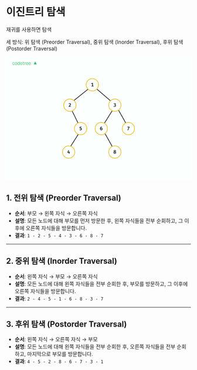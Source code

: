 # 이진트리 탐색

재귀를 사용하면 탐색

세 방식: 위 탐색 (Preorder Traversal), 중위 탐색 (Inorder Traversal), 후위 탐색 (Postorder Traversal)

![alt text](example.png)

## 1. 전위 탐색 (Preorder Traversal)
- **순서**: 부모 → 왼쪽 자식 → 오른쪽 자식
- **설명**: 모든 노드에 대해 부모를 먼저 방문한 후, 왼쪽 자식들을 전부 순회하고, 그 이후에 오른쪽 자식들을 방문합니다.
- **결과**: `1 - 2 - 5 - 4 - 3 - 6 - 8 - 7`

---

## 2. 중위 탐색 (Inorder Traversal)
- **순서**: 왼쪽 자식 → 부모 → 오른쪽 자식
- **설명**: 모든 노드에 대해 왼쪽 자식들을 전부 순회한 후, 부모를 방문하고, 그 이후에 오른쪽 자식들을 방문합니다.
- **결과**: `2 - 4 - 5 - 1 - 6 - 8 - 3 - 7`

---

## 3. 후위 탐색 (Postorder Traversal)
- **순서**: 왼쪽 자식 → 오른쪽 자식 → 부모
- **설명**: 모든 노드에 대해 왼쪽 자식들을 전부 순회한 후, 오른쪽 자식들을 전부 순회하고, 마지막으로 부모를 방문합니다.
- **결과**: `4 - 5 - 2 - 8 - 6 - 7 - 3 - 1`